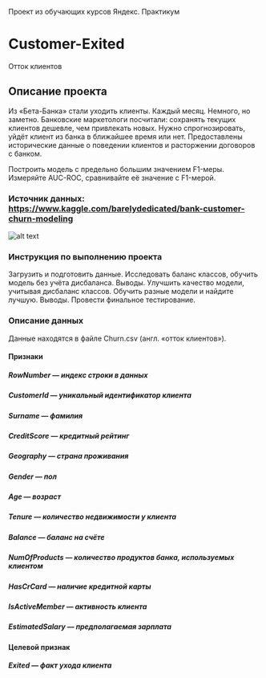 Проект из обучающих курсов Яндекс. Практикум
# Customer-Exited
Отток клиентов

## Описание проекта

Из «Бета-Банка» стали уходить клиенты. Каждый месяц. Немного, но заметно. Банковские маркетологи посчитали: сохранять текущих клиентов дешевле, чем привлекать новых.
Нужно спрогнозировать, уйдёт клиент из банка в ближайшее время или нет. Предоставлены исторические данные о поведении клиентов и расторжении договоров с банком.

Построить модель с предельно большим значением F1-меры. 
Измеряйте AUC-ROC, сравнивайте её значение с F1-мерой.

### Источник данных: https://www.kaggle.com/barelydedicated/bank-customer-churn-modeling

![alt text](https://webimpulse.net/wp-content/uploads/2018/05/predotvrashenie-poter.jpg
)

### Инструкция по выполнению проекта

Загрузить и подготовить данные. 
Исследовать баланс классов, обучить модель без учёта дисбаланса. Выводы.
Улучшить качество модели, учитывая дисбаланс классов. Обучить разные модели и найдите лучшую. Выводы.
Провести финальное тестирование.

### Описание данных
Данные находятся в файле Churn.csv (англ. «отток клиентов»).

#### Признаки
##### RowNumber — индекс строки в данных
##### CustomerId — уникальный идентификатор клиента
##### Surname — фамилия
##### CreditScore — кредитный рейтинг
##### Geography — страна проживания
##### Gender — пол
##### Age — возраст
##### Tenure — количество недвижимости у клиента
##### Balance — баланс на счёте
##### NumOfProducts — количество продуктов банка, используемых клиентом
##### HasCrCard — наличие кредитной карты
##### IsActiveMember — активность клиента
##### EstimatedSalary — предполагаемая зарплата
#### Целевой признак
##### Exited — факт ухода клиента
